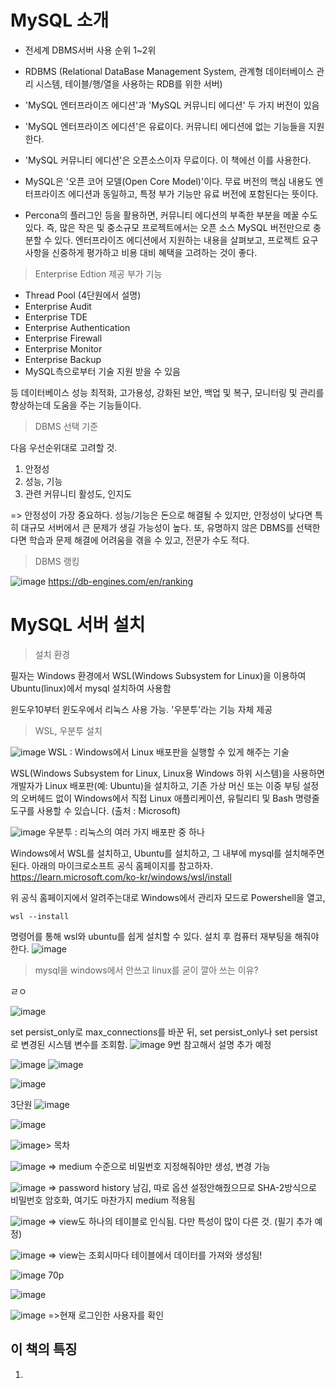 # MySQL 소개

- 전세계 DBMS서버 사용 순위 1~2위　   
- RDBMS (Relational DataBase Management System, 관계형 데이터베이스 관리 시스템, 테이블/행/열을 사용하는 RDB를 위한 서버)

- 'MySQL 엔터프라이즈 에디션'과 'MySQL 커뮤니티 에디션' 두 가지 버전이 있음
- 'MySQL 엔터프라이즈 에디션'은 유료이다. 커뮤니티 에디션에 없는 기능들을 지원한다.
- 'MySQL 커뮤니티 에디션'은 오픈소스이자 무료이다. 이 책에선 이를 사용한다.
  
- MySQL은 '오픈 코어 모델(Open Core Model)'이다.  무료 버전의 핵심 내용도 엔터프라이즈 에디션과 동일하고, 특정 부가 기능만 유료 버전에 포함된다는 뜻이다.
- Percona의 플러그인 등을 활용하면, 커뮤니티 에디션의 부족한 부분을 메꿀 수도 있다. 
즉, 많은 작은 및 중소규모 프로젝트에서는 오픈 소스 MySQL 버전만으로 충분할 수 있다.
엔터프라이즈 에디션에서 지원하는 내용을 살펴보고, 프로젝트 요구 사항을 신중하게 평가하고 비용 대비 혜택을 고려하는 것이 좋다.

> Enterprise Edtion 제공 부가 기능

- Thread Pool (4단원에서 설명)
- Enterprise Audit
- Enterprise TDE
- Enterprise Authentication
- Enterprise Firewall
- Enterprise Monitor
- Enterprise Backup
- MySQL측으로부터 기술 지원 받을 수 있음

등
데이터베이스 성능 최적화, 고가용성, 강화된 보안, 백업 및 복구, 모니터링 및 관리를 향상하는데 도움을 주는 기능들이다. 


> DBMS 선택 기준

다음 우선순위대로 고려할 것.
1. 안정성
2. 성능, 기능
3. 관련 커뮤니티 활성도, 인지도

=> 안정성이 가장 중요하다.
성능/기능은 돈으로 해결될 수 있지만, 안정성이 낮다면 특히 대규모 서버에서 큰 문제가 생길 가능성이 높다.
또, 유명하지 않은 DBMS를 선택한다면 학습과 문제 해결에 어려움을 겪을 수 있고, 전문가 수도 적다.


> DBMS 랭킹

![image](https://github.com/inpink/CS_Database_Study/assets/108166692/bdbfedcc-ab1f-4fa6-8500-4c136ddea512)
https://db-engines.com/en/ranking


# MySQL 서버 설치

> 설치 환경

필자는 Windows 환경에서 WSL(Windows Subsystem for Linux)을 이용하여 Ubuntu(linux)에서 mysql 설치하여 사용함

윈도우10부터 윈도우에서 리눅스 사용 가능.
'우분투'라는 기능 자체 제공


> WSL, 우분투 설치

![image](https://github.com/inpink/CS_Database_Study/assets/108166692/528be79c-25b0-4980-a142-59e738e6c72d)
WSL : Windows에서 Linux 배포판을 실행할 수 있게 해주는 기술

WSL(Windows Subsystem for Linux, Linux용 Windows 하위 시스템)을 사용하면 개발자가 Linux 배포판(예: Ubuntu)을 설치하고,
기존 가상 머신 또는 이중 부팅 설정의 오버헤드 없이 Windows에서 직접 Linux 애플리케이션, 유틸리티 및 Bash 명령줄 도구를 사용할 수 있습니다.
(출처 : Microsoft)

![image](https://github.com/inpink/CS_Database_Study/assets/108166692/648aca19-be4c-4a18-ade1-deb786100fee)
우분투 : 리눅스의 여러 가지 배포판 중 하나

Windows에서 WSL를 설치하고, Ubuntu를 설치하고, 그 내부에 mysql를 설치해주면 된다.
아래의 마이크로소프트 공식 홈페이지를 참고하자.
https://learn.microsoft.com/ko-kr/windows/wsl/install

위 공식 홈페이지에서 알려주는대로
Windows에서 관리자 모드로 Powershell을 열고, 
~~~
wsl --install
~~~
명령어를 통해 wsl와 ubuntu를 쉽게 설치할 수 있다. 
설치 후 컴퓨터 재부팅을 해줘야 한다. 
![image](https://github.com/inpink/CS_Database_Study/assets/108166692/cdc9b1ef-9e1a-4e8e-86be-8d5d1b2e9234)




> mysql을 windows에서 안쓰고 linux를 굳이 깔아 쓰는 이유?

ㄹㅇ

![image](https://github.com/inpink/CS_Database_Study/assets/108166692/663f216e-8d8f-407d-9252-b53738e3fa01)

set persist_only로 max_connections를 바꾼 뒤, 
set persist_only나 set persist로 변경된 시스템 변수를 조회함. 
![image](https://github.com/inpink/CS_Database_Study/assets/108166692/572a9878-d395-4932-9c3a-540327f20f0d)
9번 참고해서 설명 추가 예정


![image](https://github.com/inpink/CS_Database_Study/assets/108166692/3776479e-13c1-4c4c-a308-892f12fa7860)
![image](https://github.com/inpink/CS_Database_Study/assets/108166692/9026aba3-0b31-4a13-9721-d288e51d4677)

![image](https://github.com/inpink/CS_Database_Study/assets/108166692/b38ee026-0693-4483-8035-7a2c0c818974)


3단원
![image](https://github.com/inpink/CS_Database_Study/assets/108166692/fd7a9958-474a-4ea7-81bf-53066a70bcca)

![image](https://github.com/inpink/CS_Database_Study/assets/108166692/1038445f-8601-4340-acc8-a4f2d251a9b1)

![image](https://github.com/inpink/CS_Database_Study/assets/108166692/ef9d1838-c07b-49e4-af50-652b402a5d96)> 목차


![image](https://github.com/inpink/CS_Database_Study/assets/108166692/b6727b8a-a287-43ea-82cc-62b47c42d2b5)
=> medium 수준으로 비밀번호 지정해줘야만 생성, 변경 가능

![image](https://github.com/inpink/CS_Database_Study/assets/108166692/ce514fe9-d929-4987-88e9-91cd1b3073f5)
=> password history 남김, 따로 옵션 설정안해줬으므로 SHA-2방식으로 비밀번호 암호화, 여기도 마찬가지 medium 적용됨


![image](https://github.com/inpink/CS_Database_Study/assets/108166692/eb599fc3-8f62-43ca-8bd6-eafc15ac030d)
=> view도 하나의 테이블로 인식됨. 다만 특성이 많이 다른 것. (필기 추가 예정)

![image](https://github.com/inpink/CS_Database_Study/assets/108166692/d8b345e4-7eda-48f4-92cd-e417c21164bf)
=> view는 조회시마다 테이블에서 데이터를 가져와 생성됨!

![image](https://github.com/inpink/CS_Database_Study/assets/108166692/8873487d-26f0-46ae-9f40-0f934ff472e0)
70p


![image](https://github.com/inpink/CS_Database_Study/assets/108166692/d23b1390-42ce-4385-9f01-d937166b50e0)

![image](https://github.com/inpink/CS_Database_Study/assets/108166692/1d713c28-0ff0-4e07-be0c-a24557d47a98)
=>현재 로그인한 사용자를 확인


## 이 책의 특징 

1.  
